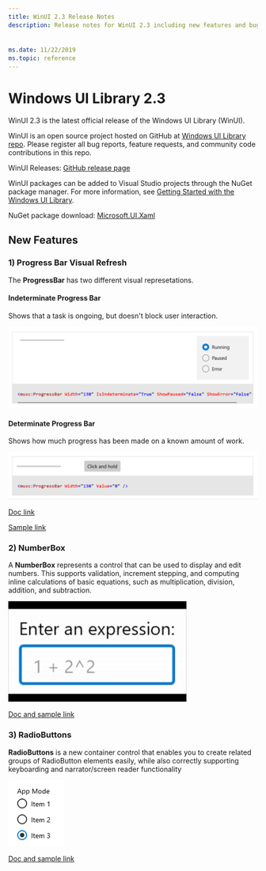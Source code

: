 ```yaml
---
title: WinUI 2.3 Release Notes
description: Release notes for WinUI 2.3 including new features and bug fixes.


ms.date: 11/22/2019
ms.topic: reference
---
```


# Windows UI Library 2.3

WinUI 2.3 is the latest official release of the Windows UI Library (WinUI).

WinUI is an open source project hosted on GitHub at [Windows UI Library repo](https://aka.ms/winui). Please register all bug reports, feature requests, and community code contributions in this repo.

WinUI Releases: [GitHub release page](https://github.com/microsoft/microsoft-ui-xaml/releases)

WinUI packages can be added to Visual Studio projects through the NuGet package manager. For more information, see [Getting Started with the Windows UI Library](../getting-started.md).

NuGet package download: [Microsoft.UI.Xaml](https://www.nuget.org/packages/Microsoft.UI.Xaml)

## New Features

### 1) Progress Bar Visual Refresh

The **ProgressBar** has two different visual represetations.

#### Indeterminate Progress Bar

Shows that a task is ongoing, but doesn't block user interaction.

![Indeterminate Progress Bar](../images/IndeterminateProgressBar.gif)

#### Determinate Progress Bar

Shows how much progress has been made on a known amount of work. 

![Determinate Progress Bar](../images/DeterminateProgressBar.gif)

[Doc link](https://docs.microsoft.com/windows/uwp/design/controls-and-patterns/progress-controls)

[Sample link](https://docs.microsoft.com/windows/uwp/design/controls-and-patterns/progress-controls#examples)

### 2) NumberBox

A **NumberBox** represents a control that can be used to display and edit numbers. This supports validation, increment stepping, and computing inline calculations of basic equations, such as multiplication, division, addition, and subtraction.

![NumberBox](../images/NumberBoxGif.gif)

[Doc and sample link](https://docs.microsoft.com/windows/uwp/design/controls-and-patterns/number-box)

### 3) RadioButtons

**RadioButtons** is a new container control that enables you to create related groups of RadioButton elements easily, while also correctly supporting keyboarding and narrator/screen reader functionality

![RadioButtons](../images/RadioButtons.png)

[Doc and sample link](https://github.com/microsoft/microsoft-ui-xaml-specs/blob/c8d3d3668af546091656dfc37436b13cd062f52d/active/radiobuttons/RadioButtons_Spec.md)
